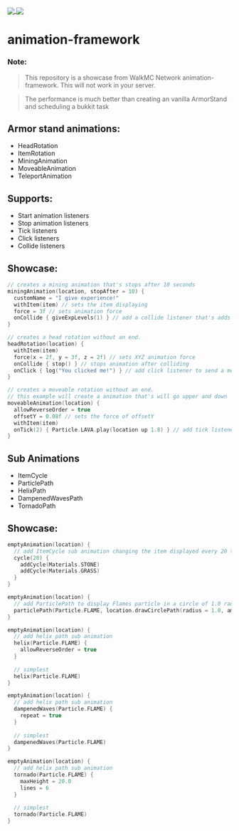 <a href="https://github.com/uinnn/Animation-Framework">
  <img align="center" src="https://img.shields.io/static/v1?style=for-the-badge&label=author&message=uinnn&color=informational"/>
</a>
<a href="https://github.com/uinnn/Animation-Framework">
  <img align="center" src="https://img.shields.io/static/v1?style=for-the-badge&label=version&message=1.0.0&color=yellow"/>
</a>

# animation-framework

### Note:
> This repository is a showcase from WalkMC Network animation-framework.
> This will not work in your server.

> The performance is much better than creating an vanilla ArmorStand and scheduling a bukkit task

## Armor stand animations:
* HeadRotation
* ItemRotation
* MiningAnimation
* MoveableAnimation
* TeleportAnimation

## Supports:
* Start animation listeners
* Stop animation listeners
* Tick listeners
* Click listeners
* Collide listeners

## Showcase:
```kt
// creates a mining animation that's stops after 10 seconds
miningAnimation(location, stopAfter = 10) {
  customName = "I give experience!"
  withItem(item) // sets the item displaying
  force = 3f // sets animation force
  onCollide { giveExpLevels(1) } // add a collide listener that's adds 1 level of xp
}
```

```kt
// creates a head rotation without an end.
headRotation(location) {
  withItem(item)
  force(x = 2f, y = 3f, z = 2f) // sets XYZ animation force
  onCollide { stop() } // stops animation after colliding
  onClick { log("You clicked me!") } // add click listener to send a message to the player
}
```

```kt
// creates a moveable rotation without an end.
// this example will create a animation that's will go upper and down
moveableAnimation(location) {
  allowReverseOrder = true
  offsetY = 0.08f // sets the force of offsetY
  withItem(item)
  onTick(2) { Particle.LAVA.play(location up 1.8) } // add tick listener to show lava particle every 2 tick
}
```

## Sub Animations
* ItemCycle
* ParticlePath
* HelixPath
* DampenedWavesPath
* TornadoPath

## Showcase:
```kt
emptyAnimation(location) {
  // add ItemCycle sub animation changing the item displayed every 20 ticks
  cycle(20) {
    addCycle(Materials.STONE)
    addCycle(Materials.GRASS)
  }
}
```

```kt
emptyAnimation(location) {
  // add ParticlePath to display Flames particle in a circle of 1.0 radius and 10 points
  particlePath(Particle.FLAME, location.drawCirclePath(radius = 1.0, amount = 10))
}
```

```kt
emptyAnimation(location) {
  // add helix path sub animation
  helix(Particle.FLAME) {
    allowReverseOrder = true
  }
  
  // simplest
  helix(Particle.FLAME)
}
```

```kt
emptyAnimation(location) {
  // add helix path sub animation
  dampenedWaves(Particle.FLAME) {
    repeat = true
  }
  
  // simplest
  dampenedWaves(Particle.FLAME)
}
```

```kt
emptyAnimation(location) {
  // add helix path sub animation
  tornado(Particle.FLAME) {
    maxHeight = 20.0
    lines = 6
  }
  
  // simplest
  tornado(Particle.FLAME)
}
```







